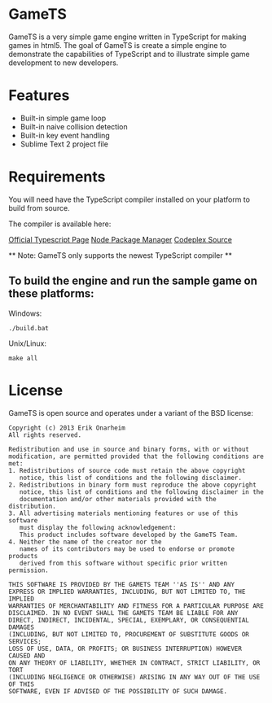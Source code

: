 # GameTS

GameTS is a very simple game engine written in TypeScript for making games in html5. The goal of GameTS is create a simple engine to demonstrate the capabilities of TypeScript and to illustrate simple game development to new developers.

# Features

* Built-in simple game loop 
* Built-in naive collision detection
* Built-in key event handling
* Sublime Text 2 project file

# Requirements

You will need have the TypeScript compiler installed on your platform to build from source.

The compiler is available here:

[Official Typescript Page](http://www.typescriptlang.org/)
[Node Package Manager](https://npmjs.org/package/typescript)
[Codeplex Source](http://typescript.codeplex.com/)

** Note: GameTS only supports the newest TypeScript compiler **

## To build the engine and run the sample game on these platforms:

Windows:

	./build.bat

Unix/Linux:
	
	make all


# License

GameTS is open source and operates under a variant of the BSD license:

	Copyright (c) 2013 Erik Onarheim
	All rights reserved.

	Redistribution and use in source and binary forms, with or without
	modification, are permitted provided that the following conditions are met:
	1. Redistributions of source code must retain the above copyright
	   notice, this list of conditions and the following disclaimer.
	2. Redistributions in binary form must reproduce the above copyright
	   notice, this list of conditions and the following disclaimer in the
	   documentation and/or other materials provided with the distribution.
	3. All advertising materials mentioning features or use of this software
	   must display the following acknowledgement:
	   This product includes software developed by the GameTS Team.
	4. Neither the name of the creator nor the
	   names of its contributors may be used to endorse or promote products
	   derived from this software without specific prior written permission.

	THIS SOFTWARE IS PROVIDED BY THE GAMETS TEAM ''AS IS'' AND ANY
	EXPRESS OR IMPLIED WARRANTIES, INCLUDING, BUT NOT LIMITED TO, THE IMPLIED
	WARRANTIES OF MERCHANTABILITY AND FITNESS FOR A PARTICULAR PURPOSE ARE
	DISCLAIMED. IN NO EVENT SHALL THE GAMETS TEAM BE LIABLE FOR ANY
	DIRECT, INDIRECT, INCIDENTAL, SPECIAL, EXEMPLARY, OR CONSEQUENTIAL DAMAGES
	(INCLUDING, BUT NOT LIMITED TO, PROCUREMENT OF SUBSTITUTE GOODS OR SERVICES;
	LOSS OF USE, DATA, OR PROFITS; OR BUSINESS INTERRUPTION) HOWEVER CAUSED AND
	ON ANY THEORY OF LIABILITY, WHETHER IN CONTRACT, STRICT LIABILITY, OR TORT
	(INCLUDING NEGLIGENCE OR OTHERWISE) ARISING IN ANY WAY OUT OF THE USE OF THIS
	SOFTWARE, EVEN IF ADVISED OF THE POSSIBILITY OF SUCH DAMAGE.
